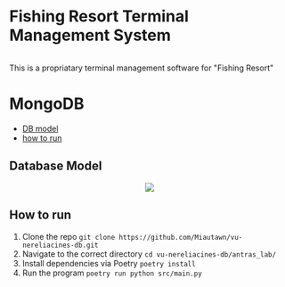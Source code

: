 # Fishing Resort Terminal Management System
<IMAGE HERE>

This is a propriatary terminal management software for "Fishing Resort"

# MongoDB
- [DB model](database_model)
- [how to run]()

## Database Model
<p align="center">
  <img src="https://user-images.githubusercontent.com/24988290/197361836-3d10a1be-0fcb-4c90-a73a-32b837730849.png">
</p>

## How to run
1. Clone the repo `git clone https://github.com/Miautawn/vu-nereliacines-db.git`
2. Navigate to the correct directory `cd vu-nereliacines-db/antras_lab/`
3. Install dependencies via Poetry `poetry install`
4. Run the program `poetry run python src/main.py`
